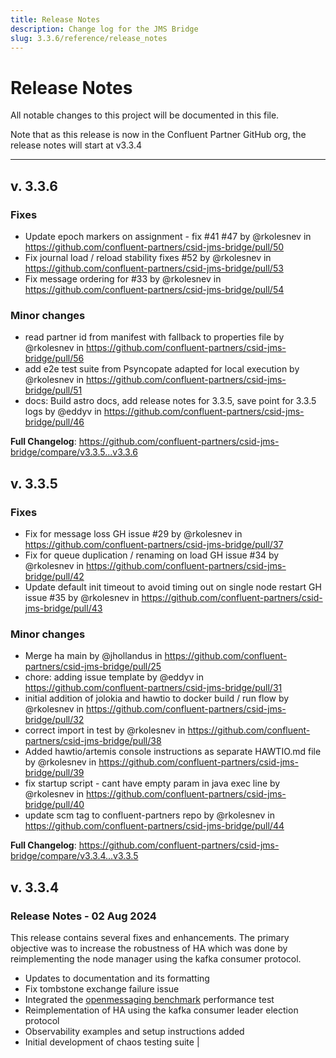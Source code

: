 ```yaml
---
title: Release Notes
description: Change log for the JMS Bridge
slug: 3.3.6/reference/release_notes
---
```


# Release Notes

All notable changes to this project will be documented in this file.

Note that as this release is now in the Confluent Partner GitHub org, the release notes will start at v3.3.4

***

## v. 3.3.6

### Fixes

* Update epoch markers on assignment - fix #41 #47 by @rkolesnev in https://github.com/confluent-partners/csid-jms-bridge/pull/50
* Fix journal load / reload stability fixes #52 by @rkolesnev in https://github.com/confluent-partners/csid-jms-bridge/pull/53
* Fix message ordering for #33 by @rkolesnev in https://github.com/confluent-partners/csid-jms-bridge/pull/54

### Minor changes

* read partner id from manifest with fallback to properties file by @rkolesnev in https://github.com/confluent-partners/csid-jms-bridge/pull/56
* add e2e test suite from Psyncopate adapted for local execution by @rkolesnev in https://github.com/confluent-partners/csid-jms-bridge/pull/51
* docs: Build astro docs, add release notes for 3.3.5, save point for 3.3.5 logs by @eddyv in https://github.com/confluent-partners/csid-jms-bridge/pull/46

**Full Changelog**: https://github.com/confluent-partners/csid-jms-bridge/compare/v3.3.5...v3.3.6

## v. 3.3.5

### Fixes

* Fix for message loss GH issue #29 by @rkolesnev in https://github.com/confluent-partners/csid-jms-bridge/pull/37
* Fix for queue duplication / renaming on load GH issue #34 by @rkolesnev
  in https://github.com/confluent-partners/csid-jms-bridge/pull/42
* Update default init timeout to avoid timing out on single node restart GH issue #35 by @rkolesnev
  in https://github.com/confluent-partners/csid-jms-bridge/pull/43

### Minor changes

* Merge ha main by @jhollandus in https://github.com/confluent-partners/csid-jms-bridge/pull/25
* chore: adding issue template by @eddyv in https://github.com/confluent-partners/csid-jms-bridge/pull/31
* initial addition of jolokia and hawtio to docker build / run flow by @rkolesnev
  in https://github.com/confluent-partners/csid-jms-bridge/pull/32
* correct import in test by @rkolesnev in https://github.com/confluent-partners/csid-jms-bridge/pull/38
* Added hawtio/artemis console instructions as separate HAWTIO.md file by @rkolesnev
  in https://github.com/confluent-partners/csid-jms-bridge/pull/39
* fix startup script - cant have empty param in java exec line by @rkolesnev
  in https://github.com/confluent-partners/csid-jms-bridge/pull/40
* update scm tag to confluent-partners repo by @rkolesnev
  in https://github.com/confluent-partners/csid-jms-bridge/pull/44

**Full Changelog**: https://github.com/confluent-partners/csid-jms-bridge/compare/v3.3.4...v3.3.5

## v. 3.3.4

### Release Notes - 02 Aug 2024

This release contains several fixes and enhancements. The primary objective was to increase the robustness of HA which
was done by reimplementing the node manager using the kafka consumer protocol.

* Updates to documentation and its formatting
* Fix tombstone exchange failure issue
* Integrated the [openmessaging benchmark](https://github.com/openmessaging/benchmark) performance test
* Reimplementation of HA using the kafka consumer leader election protocol
* Observability examples and setup instructions added
* Initial development of chaos testing suite
  |
